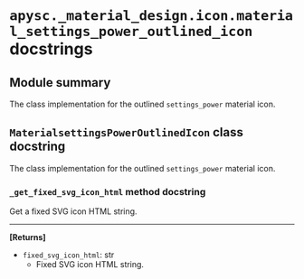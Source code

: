 # `apysc._material_design.icon.material_settings_power_outlined_icon` docstrings

## Module summary

The class implementation for the outlined `settings_power` material icon.

## `MaterialsettingsPowerOutlinedIcon` class docstring

The class implementation for the outlined `settings_power` material icon.

### `_get_fixed_svg_icon_html` method docstring

Get a fixed SVG icon HTML string.<hr>

**[Returns]**

- `fixed_svg_icon_html`: str
  - Fixed SVG icon HTML string.
